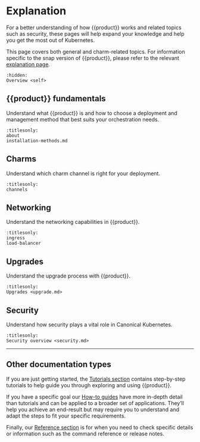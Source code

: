 # Explanation

For a better understanding of how {{product}} works and related
topics such as security, these pages will help expand your knowledge and
help you get the most out of Kubernetes.

This page covers both general and charm-related topics.
For information specific to the snap version of {{product}},
please refer to the relevant [explanation page].

```{toctree}
:hidden:
Overview <self>
```

## {{product}} fundamentals

Understand what {{product}} is and how to choose a deployment and management
method that best suits your orchestration needs.

```{toctree}
:titlesonly:
about
installation-methods.md
```

## Charms

Understand which charm channel is right for your deployment.

```{toctree}
:titlesonly:
channels
```

## Networking

Understand the networking capabilities in {{product}}.

```{toctree}
:titlesonly:
ingress
load-balancer
```

## Upgrades

Understand the upgrade process with {{product}}.

```{toctree}
:titlesonly:
Upgrades <upgrade.md>
```

## Security

Understand how security plays a vital role in Canonical Kubernetes.

```{toctree}
:titlesonly:
Security overview <security.md>
```

---

## Other documentation types

If you are just getting started, the [Tutorials section] contains
step-by-step tutorials to help guide you through exploring and using
{{product}}.

If you have a specific goal our [How-to guides] have more in-depth
detail than tutorials and can be applied to a broader set of applications.
They’ll help you achieve an end-result but may require you to understand and
adapt the steps to fit your specific requirements.

Finally, our [Reference section] is for when you need to check specific
details or information such as the command reference or release notes.

<!--LINKS -->
[Tutorials section]: ../tutorial/index
[How-to guides]:     ../howto/index
[Reference section]: ../reference/index
[explanation page]: ../../snap/explanation/index.md
